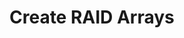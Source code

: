 
# Create RAID Arrays

<!--
DELETE ME AFTER COMPLETING THE DOCUMENT!
---
Task: https://dev.azure.com/mariner-org/polar/_workitems/edit/13128
Title: Create RAID Arrays
Type: How-To Guide
Objective:

Guide the user through the process of creating RAID arrays on AzL 3.0. The guide
should exclusively talk about the host configuration configuration and how to
craft it.
-->
